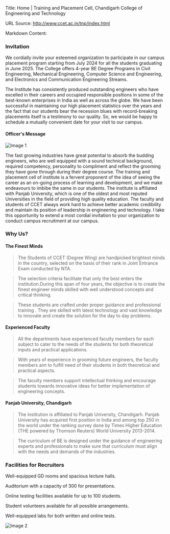 Title: Home | Training and Placement Cell, Chandigarh College of Engineering and Technology

URL Source: http://www.ccet.ac.in/tnp/index.html

Markdown Content:
### Invitation

We cordially invite your esteemed organization to participate in our campus placement program starting from July 2024 for all the students graduating in June 2025. The College offers 4-year BE Degree Programs in Civil Engineering, Mechanical Engineering, Computer Science and Engineering, and Electronics and Communication Engineering Streams.

The Institute has consistently produced outstanding engineers who have excelled in their careers and occupied responsible positions in some of the best-known enterprises in India as well as across the globe. We have been successful in maintaining our high placement statistics over the years and the fact that our students bear the recession blues with record-breaking placements itself is a testimony to our quality. So, we would be happy to schedule a mutually convenient date for your visit to our campus.

#### **Officer's Message**

![Image 1](https://www.ccet.ac.in/tnp/images/kg-sharma.jpeg)

The fast growing industries have great potential to absorb the budding engineers, who are well equipped with a sound technical background, required competency, personality to compliment and reflect the grooming they have gone through during their degree course. The training and placement cell of institute is a fervent proponent of the idea of seeing the career as an on-going process of learning and development, and we make endeavours to imbibe the same in our students. The institute is affiliated with Panjab University, which is one of the oldest and most reputed Universities in the field of providing high quality education. The faculty and students of CCET always work hard to achieve better academic credibility and maintain its position of leadership in engineering and technology. I take this opportunity to extend a most cordial invitation to your organization to conduct campus recruitment at our campus.

### Why Us?

#### The Finest Minds

> The Students of CCET (Degree Wing) are handpicked brightest minds in the country, selected on the basis of their rank in Joint Entrance Exam conducted by NTA.

> The selection criteria facilitate that only the best enters the institution.During this span of four years, the objective is to create the finest engineer minds skilled with well understood concepts and critical thinking.

> These students are crafted under proper guidance and professional training . They are skilled with latest technology and vast knowledge to innovate and create the solution for the day to day problems.

#### Experienced Faculty

> All the departments have experienced faculty members for each subject to cater to the needs of the students for both theoretical inputs and practical applications.

> With years of experience in grooming future engineers, the faculty members aim to fulfill need of their students in both theoretical and practical aspects.

> The faculty members support intellectual thinking and encourage students towards innovative ideas for better implementation of engineering concepts.

#### Panjab University, Chandigarh

> The institution is affiliated to Panjab University, Chandigarh. Panjab University has acquired first position in India and among top 250 in the world under the ranking survey done by Times Higher Education (THE powered by Thomson Reuters) World University 2013-2014.

> The curriculum of BE is designed under the guidance of engineering experts and professionals to make sure that curriculum must align with the needs and demands of the industries.

### Facilities for Recruiters

Well-equipped GD rooms and spacious lecture halls.

Auditorium with a capacity of 300 for presentations.

Online testing facilities available for up to 100 students.

Student volunteers available for all possible arrangements.

Well-equipped labs for both written and online tests.

![Image 2](https://www.ccet.ac.in/tnp/images/facilities_recruiters.svg)
